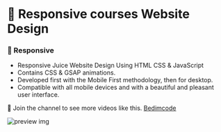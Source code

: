 # 🏫 Responsive courses Website Design
### 🍎 Responsive

- Responsive Juice Website Design Using HTML CSS & JavaScript
- Contains CSS & GSAP animations.
- Developed first with the Mobile First methodology, then for desktop.
- Compatible with all mobile devices and with a beautiful and pleasant user interface.

💙 Join the channel to see more videos like this. [Bedimcode](https://www.youtube.com/c/Bedimcode)

![preview img](/preview.png)
